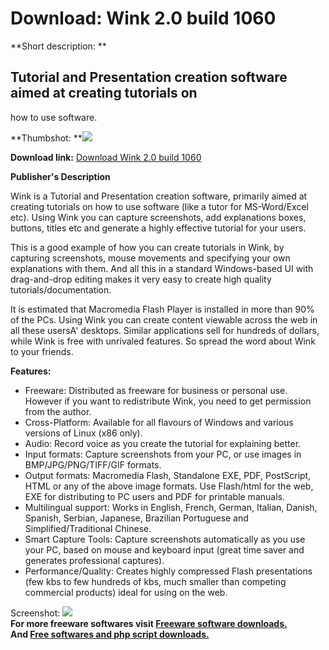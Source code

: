 # Download: Wink 2.0 build 1060

**Short description: **

## Tutorial and Presentation creation software aimed at creating tutorials on
how to use software.

  
**Thumbshot: **![](http://www.freewarefiles.com/screenshot/Wink20_md.gif)   
  
**Download link:** [Download Wink 2.0 build 1060](http://freesoftwares.boysofts.com/Wink-Build_program_19879.html)  
  

**Publisher's Description**  
  

Wink is a Tutorial and Presentation creation software, primarily aimed at
creating tutorials on how to use software (like a tutor for MS-Word/Excel
etc). Using Wink you can capture screenshots, add explanations boxes, buttons,
titles etc and generate a highly effective tutorial for your users.

This is a good example of how you can create tutorials in Wink, by capturing
screenshots, mouse movements and specifying your own explanations with them.
And all this in a standard Windows-based UI with drag-and-drop editing makes
it very easy to create high quality tutorials/documentation.

It is estimated that Macromedia Flash Player is installed in more than 90% of
the PCs. Using Wink you can create content viewable across the web in all
these usersA' desktops. Similar applications sell for hundreds of dollars,
while Wink is free with unrivaled features. So spread the word about Wink to
your friends.

**Features:**

  * Freeware: Distributed as freeware for business or personal use. However if you want to redistribute Wink, you need to get permission from the author. 
  * Cross-Platform: Available for all flavours of Windows and various versions of Linux (x86 only). 
  * Audio: Record voice as you create the tutorial for explaining better. 
  * Input formats: Capture screenshots from your PC, or use images in BMP/JPG/PNG/TIFF/GIF formats. 
  * Output formats: Macromedia Flash, Standalone EXE, PDF, PostScript, HTML or any of the above image formats. Use Flash/html for the web, EXE for distributing to PC users and PDF for printable manuals. 
  * Multilingual support: Works in English, French, German, Italian, Danish, Spanish, Serbian, Japanese, Brazilian Portuguese and Simplified/Traditional Chinese. 
  * Smart Capture Tools: Capture screenshots automatically as you use your PC, based on mouse and keyboard input (great time saver and generates professional captures). 
  * Performance/Quality: Creates highly compressed Flash presentations (few kbs to few hundreds of kbs, much smaller than competing commercial products) ideal for using on the web. 

  
  
Screenshot: ![](http://www.freewarefiles.com/screenshot/Wink20.gif)  
**For more freeware softwares visit [Freeware software downloads.](http://freesoftwares.boysofts.com/)**   
**And [Free softwares and php script downloads.](http://www.boysofts.com/)**

